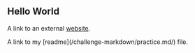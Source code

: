 ## Hello World

<p>A link to an external <a href="https://www.google.com/" title="Title"> website</a>.</p>

<p>A link to my [readme](/challenge-markdown/practice.md/) file.</p>
